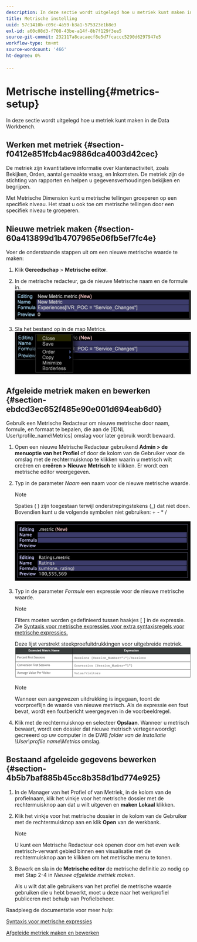 ```yaml
---
description: In deze sectie wordt uitgelegd hoe u metriek kunt maken in de Data Workbench.
title: Metrische instelling
uuid: 57c1410b-c09c-4a59-b3a1-575323e1b8e3
exl-id: a60c08d3-f708-43be-a14f-8b7f129f3ee5
source-git-commit: 232117a8cacaecf8e5d7fcaccc5290d6297947e5
workflow-type: tm+mt
source-wordcount: '466'
ht-degree: 0%

---
```


# Metrische instelling{#metrics-setup}

In deze sectie wordt uitgelegd hoe u metriek kunt maken in de Data Workbench.

## Werken met metriek {#section-f0412e851fcb4ac9886dca4003d42cec}

De metriek zijn kwantitatieve informatie over klantenactiviteit, zoals Bekijken, Orden, aantal gemaakte vraag, en Inkomsten. De metriek zijn de stichting van rapporten en helpen u gegevensverhoudingen bekijken en begrijpen.

Met Metrische Dimension kunt u metrische tellingen groeperen op een specifiek niveau. Het staat u ook toe om metrische tellingen door een specifiek niveau te groeperen.

## Nieuwe metriek maken {#section-60a413899d1b4707965e06fb5ef7fc4e}

Voer de onderstaande stappen uit om een nieuwe metrische waarde te maken:

1. Klik **Gereedschap** > **Metrische editor**.

1. In de metrische redacteur, ga de nieuwe Metrische naam en de formule in. ![](assets/dwb_impl_metrics1.png)

1. Sla het bestand op in de map Metrics. ![](assets/dwb_impl_metrics2.png)

## Afgeleide metriek maken en bewerken {#section-ebdcd3ec652f485e90e001d694eab6d0}

Gebruik een Metrische Redacteur om nieuwe metrische door naam, formule, en formaat te bepalen, die aan de [!DNL User\profile_name\Metrics] omslag voor later gebruik wordt bewaard.

1. Open een nieuwe Metrische Redacteur gebruikend **Admin > de menuoptie van het Profiel** of door de kolom van de Gebruiker voor de omslag met de rechtermuisknop te klikken waarin u metrisch wilt creëren en **creëren > Nieuwe Metrisch** te klikken. Er wordt een metrische editor weergegeven.

1. Typ in de parameter *Naam* een naam voor de nieuwe metrische waarde.

   >[!NOTE]
   >
   >Spaties ( ) zijn toegestaan terwijl onderstrepingstekens (_) dat niet doen. Bovendien kunt u de volgende symbolen niet gebruiken: + - * /

   ![](assets/dwb_impl_metrics3.png)

1. Typ in de parameter *Formule* een expressie voor de nieuwe metrische waarde.

   >[!NOTE]
   Filters moeten worden gedefinieerd tussen haakjes [ ] in de expressie. Zie [Syntaxis voor metrische expressies voor extra syntaxisregels voor metrische expressies.](https://experienceleague.adobe.com/docs/data-workbench/using/client/qry-lang-syntx/c-syntx-mtrc-exp.html)

   Deze lijst verstrekt steekproefuitdrukkingen voor uitgebreide metriek. ![](assets/dwb_impl_metrics4.png)

   >[!NOTE]
   Wanneer een aangewezen uitdrukking is ingegaan, toont de voorproeflijn de waarde van nieuwe metrisch. Als de expressie een fout bevat, wordt een foutbericht weergegeven in de voorbeeldregel.

1. Klik met de rechtermuisknop en selecteer **Opslaan**. Wanneer u metrisch bewaart, wordt een dossier dat nieuwe metrisch vertegenwoordigt gecreeerd op uw computer in de DWB *folder van de Installatie \User\profile name\Metrics* omslag.

## Bestaand afgeleide gegevens bewerken {#section-4b5b7baf885b45cc8b358d1bd774e925}

1. In de Manager van het Profiel of van Metriek, in de kolom van de profielnaam, klik het vinkje voor het metrische dossier met de rechtermuisknop aan dat u wilt uitgeven en **maken Lokaal** klikken.
1. Klik het vinkje voor het metrische dossier in de kolom van de Gebruiker met de rechtermuisknop aan en klik **Open** van de werkbank.

   >[!NOTE]
   U kunt een Metrische Redacteur ook openen door om het even welk metrisch-verwant gebied binnen een visualisatie met de rechtermuisknop aan te klikken om het metrische menu te tonen.

1. Bewerk en sla in de **Metrische editor** de metrische definitie zo nodig op met Stap 2-4 in *Nieuwe afgeleide metriek maken*.

   Als u wilt dat alle gebruikers van het profiel de metrische waarde gebruiken die u hebt bewerkt, moet u deze naar het werkprofiel publiceren met behulp van Profielbeheer.

Raadpleeg de documentatie voor meer hulp:

[Syntaxis voor metrische expressies](https://experienceleague.adobe.com/docs/data-workbench/using/client/qry-lang-syntx/c-syntx-mtrc-exp.html)

[Afgeleide metriek maken en bewerken](https://experienceleague.adobe.com/docs/data-workbench/using/client/admin-ui/profile-mgr/c-drvd-mtrcs.html)
